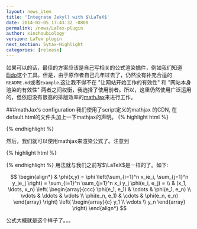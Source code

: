 ```yaml
---
layout: news_item
title: 'Integrate Jekyll with $\LaTeX$'
date: 2014-02-05 17:43:32 -0800
permalink: /news/LaTex-plugin
author: xinchoubiology
version: LaTex plugin
next_section: Sytax-Highlight
categories: [release]
---
```


如果可以的话，最佳的方案应该是自己写相关的公式渲染插件，例如我们知道<a href="https://github.com/be5invis/eido">Eido</a>这个工具。但是，由于原作者自己几年过去了，仍然没有补充合适的`README.md`或者`Example`.这让我不得不在 "让网站开始工作的有效性" 和 
"网站本身渲染的有效性" 两者之间权衡，我选择了使用前者。所以，这里仍然使用广泛运用的，但依旧没有很高的排版效率的<a href="http://www.mathjax.org">mathJax</a>来进行工作。

###mathJax‘s configuration
我们使用了script定义的mathjax 的CDN, 在default.html的文件头加上一下mathjax的声明。
{% highlight html %}
<!-- mathjax config similar to math.stackexchange -->

<script type="text/x-mathjax-config">
  MathJax.Hub.Config({
    tex2jax: {
      inlineMath: [ ['$','$'], ["\\(","\\)"] ],
      processEscapes: true
    }
  });
</script>

<script type="text/x-mathjax-config">
    MathJax.Hub.Config({
      tex2jax: {
        skipTags: ['script', 'noscript', 'style', 'textarea', 'pre', 'code']
      }
    });
</script>

<script type="text/x-mathjax-config">
    MathJax.Hub.Queue(function() {
        var all = MathJax.Hub.getAllJax(), i;
        for(i=0; i < all.length; i += 1) {
            all[i].SourceElement().parentNode.className += ' has-jax';
        }
    });
</script>

<script type="text/javascript" src="http://cdn.mathjax.org/mathjax/latest/MathJax.js?config=TeX-AMS-MML_HTMLorMML"></script>

{% endhighlight %}

然后，我们就可以使用mathjax来渲染公式了。注意到

{% highlight html %}
<script type="text/x-mathjax-config">
  MathJax.Hub.Config({
    tex2jax: {
      inlineMath: [ ['$','$'], ["\\(","\\)"] ],
      processEscapes: true
    }
  });
</script>
{% endhighlight %}
用法就与我们之前写$\LaTeX$是一样的了。如下:

$$
\begin{align*}
  & \phi(x,y) = \phi \left(\sum_{i=1}^n x_ie_i, \sum_{j=1}^n y_je_j \right)
  = \sum_{i=1}^n \sum_{j=1}^n x_i y_j \phi(e_i, e_j) = \\
  & (x_1, \ldots, x_n) \left( \begin{array}{ccc}
      \phi(e_1, e_1) & \cdots & \phi(e_1, e_n) \\
      \vdots & \ddots & \vdots \\
      \phi(e_n, e_1) & \cdots & \phi(e_n, e_n)
    \end{array} \right)
  \left( \begin{array}{c}
      y_1 \\
      \vdots \\
      y_n
    \end{array} \right)
\end{align*}
$$

公式大概就是这个样子了。。。